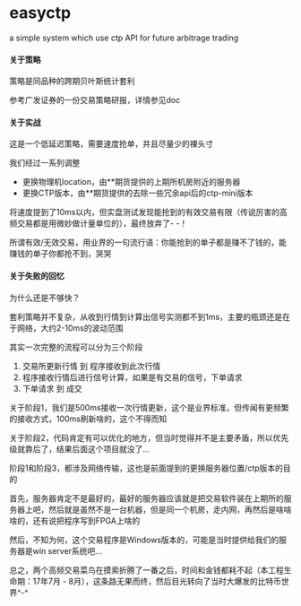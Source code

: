 # easyctp
a simple system which use ctp API for future arbitrage trading

#### 关于策略

策略是同品种的跨期贝叶斯统计套利

参考广发证券的一份交易策略研报，详情参见doc

#### 关于实战

这是一个低延迟策略，需要速度抢单，并且尽量少的裸头寸

我们经过一系列调整

- 更换物理机location，由**期货提供的上期所机房附近的服务器
- 更换CTP版本，由**期货提供的去除一些冗余api后的ctp-mini版本

将速度提到了10ms以内，但实盘测试发现能抢到的有效交易有限（传说厉害的高频交易都是用微妙做计量单位的），最终放弃了- -！

所谓有效/无效交易，用业界的一句流行语：你能抢到的单子都是赚不了钱的，能赚钱的单子你都抢不到，哭哭

#### 关于失败的回忆

为什么还是不够快？

套利策略并不复杂，从收到行情到计算出信号实测都不到1ms，主要的瓶颈还是在于网络，大约2-10ms的波动范围

其实一次完整的流程可以分为三个阶段

1. 交易所更新行情 到 程序接收到此次行情
2. 程序接收行情后进行信号计算，如果是有交易的信号，下单请求
3. 下单请求 到 成交

关于阶段1，我们是500ms接收一次行情更新，这个是业界标准，但传闻有更频繁的接收方式，100ms刷新啥的，这个不得而知

关于阶段2，代码肯定有可以优化的地方，但当时觉得并不是主要矛盾，所以优先级就靠后了，结果后面这个项目就没了...

阶段1和阶段3，都涉及网络传输，这也是前面提到的更换服务器位置/ctp版本的目的

首先，服务器肯定不是最好的，最好的服务器应该就是把交易软件装在上期所的服务器上吧，然后就是虽然不是一台机器，但是同一个机房，走内网，再然后是啥啥啥的，还有说把程序写到FPGA上啥的 

然后，不知为何，这个交易程序是Windows版本的，可能是当时提供给我们的服务器是win server系统吧... 

总之，两个高频交易菜鸟在摸索折腾了一番之后，时间和金钱都耗不起（本工程生命期：17年7月 - 8月），这条路无果而终，然后目光转向了当时大爆发的比特币世界^-^